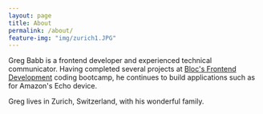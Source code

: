 ```yaml
---
layout: page
title: About
permalink: /about/
feature-img: "img/zurich1.JPG"
---
```


Greg Babb is a frontend developer and experienced technical communicator. Having  completed several projects at [Bloc's Frontend Development](https://www.bloc.io/frontend-development-bootcamp) coding bootcamp, he continues to build applications such as for Amazon's Echo device. 

Greg lives in Zurich, Switzerland, with his wonderful family.
